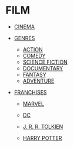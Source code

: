 # FILM

- [CINEMA]()

- [GENRES]()

    - [ACTION]()
    - [COMEDY]()
    - [SCIENCE FICTION]()
    - [DOCUMENTARY]()
    - [FANTASY]()
    - [ADVENTURE]()

- [FRANCHISES]()

    - [MARVEL]()

    - [DC]()

    - [J. R. R. TOLKIEN]()

    - [HARRY POTTER]()